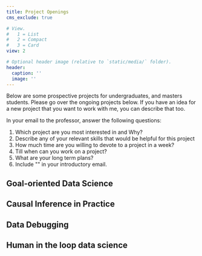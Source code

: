 ```yaml
---
title: Project Openings
cms_exclude: true

# View.
#   1 = List
#   2 = Compact
#   3 = Card
view: 2

# Optional header image (relative to `static/media/` folder).
header:
  caption: ''
  image: ''
---
```


Below are some prospective projects for undergraduates, and masters students. Please go over the ongoing projects below. If you have an idea for a new project that you want to work with me, you can describe that too. <br>

In your email to the professor, answer the following questions:<br>

1. Which project are you most interested in and Why?
2. Describe any of your relevant skills that would be helpful for this project
3. How much time are you willing to devote to a project in a week?
4. Till when can you work on a project?
5. What are your long term plans? 
6. Include "" in your introductory email.

<h2>Goal-oriented Data Science</h2>

<h2>Causal Inference in Practice</h2>

<h2>Data Debugging</h2>

<h2>Human in the loop data science </h2>

